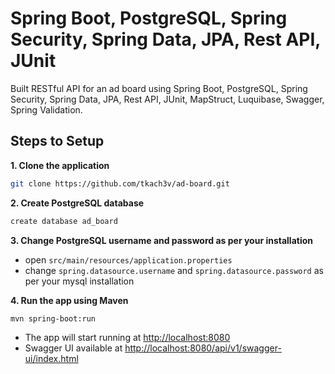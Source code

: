 # Spring Boot, PostgreSQL, Spring Security, Spring Data, JPA, Rest API, JUnit

Built RESTful API for an ad board using Spring Boot, PostgreSQL, Spring Security, Spring Data, JPA, Rest API, JUnit, MapStruct, Luquibase, Swagger, Spring Validation.

## Steps to Setup

**1. Clone the application**

```bash
git clone https://github.com/tkach3v/ad-board.git
```

**2. Create PostgreSQL database**
```bash
create database ad_board
```

**3. Change PostgreSQL username and password as per your installation**

+ open `src/main/resources/application.properties`
+ change `spring.datasource.username` and `spring.datasource.password` as per your mysql installation

**4. Run the app using Maven**

```bash
mvn spring-boot:run
```

- The app will start running at <http://localhost:8080>
- Swagger UI available at <http://localhost:8080/api/v1/swagger-ui/index.html>
